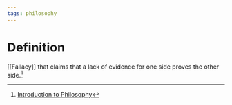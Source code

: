 ```yaml
---
tags: philosophy
---
```


# Definition

[[Fallacy]] that claims that a lack of evidence for one side proves the other side.[^1]

[^1]: [Introduction to Philosophy](zotero://open-pdf/library/items/M84L5RRJ?page=171)